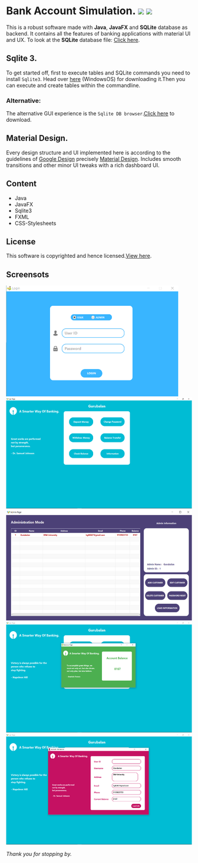 # Bank Account Simulation. [![](https://img.shields.io/badge/build-passing-brightgreen.svg)](https://github.com/Gurubalan-GIT/BankAccountSimulation) [![](https://img.shields.io/badge/coverage-100-green.svg)](https://github.com/Gurubalan-GIT/BankAccountSimulation)
This is a robust software made with **Java**, **JavaFX** and **SQLite** database as backend. It contains all the features of banking applications with 
material UI and UX. To look at the **SQLite** database file: [Click here](src/main/resources/db).

## Sqlite 3.
To get started off, first to execute tables and SQLite commands you need to install `Sqlite3`. Head over [here](https://www.sqlite.org/2018/sqlite-tools-win32-x86-3220000.zip) (WindowsOS) for downloading it.Then you can execute and create tables within the commandline.
### Alternative:
The alternative GUI experience is the `Sqlite DB browser`.[Click here](http://sqlitebrowser.org/) to download. 

## Material Design.
Every design structure and UI implemented here is according to the guidelines of [Google Design](https://design.google/) precisely [Material Design](https://material.io/).
Includes smooth transitions and other minor UI tweaks with a rich dashboard UI. 

## Content
- Java
- JavaFX
- Sqlite3
- FXML
- CSS-Stylesheets

## License
This software is copyrighted and hence licensed.[View here](LICENSE).

## Screensots
<img src="Images/1.png" height="300"> <img src="Images/2.png" height="300"> <img src="Images/3.png" height="300"> <img src="Images/4.png" height="300"> <img src="Images/5.png" height="300">

_Thank you for stopping by._
